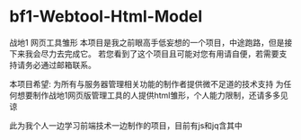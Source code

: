 # bf1-Webtool-Html-Model
战地1 网页工具雏形
本项目是我之前眼高手低妄想的一个项目，中途跑路，但是接下来我会尽力去完成它。
若您看到了这个项目且可能对您有用请自便，若需要支持请务必通过邮箱联系。



本项目希望:
为所有与服务器管理相关功能的制作者提供微不足道的技术支持
为任何想要制作战地1网页版管理工具的人提供html雏形，个人能力限制，还请多多见谅

此为我个人一边学习前端技术一边制作的项目，目前有js和jq含其中
